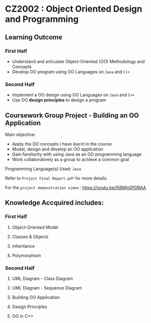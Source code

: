 # CZ2002 : Object Oriented Design and Programming
## Learning Outcome

### First Half
* Understand and articulate Object-Oriented (OO) Methodology and Concepts
* Develop OO program using OO Languages on `Java` and `C++`

### Second Half
* Implement a OO design using OO Languages on `Java` and `C++`
* Use OO **design principles** to design a program

## Coursework Group Project - Building an OO Application

Main objective:
* Apply the OO concepts I have learnt in the course
* Model, design and develop an OO application
* Gain familiarity with using Java as an OO programming language
* Work collaboratively as a group to achieve a common goal

Programming Language(s) Used: ``Java``

Refer to `Project Final Report.pdf` for more details.

For the `project demonstration video` : https://youtu.be/l5BMhGPDBAA

## Knowledge Accquired includes: 

### First Half
1. Object-Oriented Model

2. Classes & Objects

3. Inheritance

4. Polymorphism

### Second Half
1. UML Diagram - Class Diagram

2. UML Diagram - Sequence Diagram

3. Building OO Application

4. Design Principles

5. OO in C++
